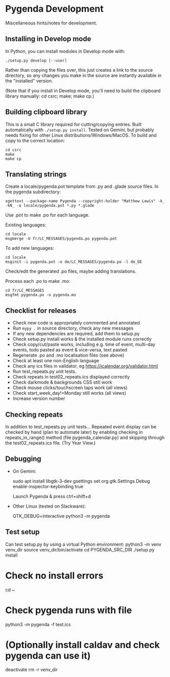 Pygenda Development
===================
Miscellaneous hints/notes for development.

Installing in Develop mode
--------------------------
In Python, you can install modules in Develop mode with:

    ./setup.py develop [--user]

Rather than copying the files over, this just creates a link to the
source directory, so any changes you make in the source are instantly
available in the "installed" version.

(Note that if you install in Develop mode, you'll need to build the
clipboard library manually: cd csrc; make; make cp.)

Building clipboard library
--------------------------
This is a small C library required for cutting/copying entries. Built
automatically with `./setup.py install`. Tested on Gemini, but probably
needs fixing for other Linux distributions/Windows/MacOS. To build and
copy to the correct location:

    cd csrc
    make
    make cp

Translating strings
-------------------
Create a locale/pygenda.pot template from .py and .glade source
files. In the pygenda subdirectory:

    xgettext --package-name Pygenda --copyright-holder "Matthew Lewis" -k_ -kN_ -o locale/pygenda.pot *.py *.glade

Use .pot to make .po for each language.

Existing languages:

    cd locale
    msgmerge -U fr/LC_MESSAGES/pygenda.po pygenda.pot

To add new languages:

    cd locale
    msginit -i pygenda.pot -o de/LC_MESSAGES/pygenda.po -l de_DE

Check/edit the generated .po files, maybe adding translations.

Process each .po to make .mo:

    cd fr/LC_MESSAGES
    msgfmt pygenda.po -o pygenda.mo

Checklist for releases
----------------------
* Check new code is appropriately commented and annotated
* Run `mypy .` in source directory, check any new messages
* If any new dependencies are required, add them to setup.py
* Check setup.py install works & the installed module runs correctly
* Check copy/cut/paste works, including e.g. time of event, multi-day events,
  todo pasted as event & vice-versa, text pasted
* Regenerate .po and .mo localisation files (see above)
* Check at least one non-English language
* Check any ics files in validator, eg https://icalendar.org/validator.html
* Run test_repeats.py unit tests.
* Check repeats in test02_repeats.ics displayed correctly
* Check darkmode & backgrounds CSS still work
* Check mouse clicks/touchscreen taps work (all views)
* Check start_week_day!=Monday still works (all views)
* Increase version number

Checking repeats
----------------
In addition to test_repeats.py unit tests...
Repeated event display can be checked by hand (plan to automate later) by
enabling checking in repeats_in_range() method (file pygenda_calendar.py)
and skipping through the test02_repeats.ics file. (Try Year View.)

Debugging
---------
* On Gemini:

    sudo apt install libgtk-3-dev
    gsettings set org.gtk.Settings.Debug enable-inspector-keybinding true

  Launch Pygenda & press ctrl+shift+d

* Other Linux (tested on Slackware):

    GTK_DEBUG=interactive python3 -m pygenda

Test setup
----------
Can test setup.py by using a virtual Python environment:
  python3 -m venv venv_dir
  source venv_dir/bin/activate
  cd PYGENDA_SRC_DIR
  ./setup.py install
  # Check no install errors
  cd ~
  # Check pygenda runs with file
  python3 -m pygenda -f test.ics
  # (Optionally install caldav and check pygenda can use it)
  deactivate
  rm -r venv_dir
